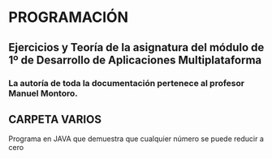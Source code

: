 # PROGRAMACIÓN
## Ejercicios y Teoría de la asignatura del módulo de 1º de Desarrollo de Aplicaciones Multiplataforma 
### La autoría de toda la documentación pertenece al profesor Manuel Montoro.

## CARPETA VARIOS
Programa en JAVA que demuestra que cualquier número se puede reducir a cero